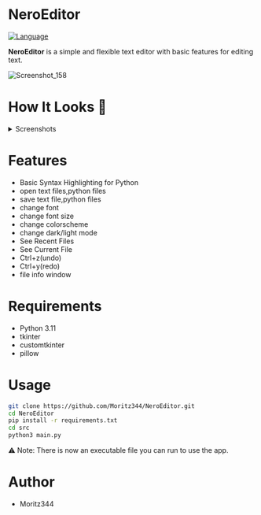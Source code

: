 # NeroEditor
[![Language](https://img.shields.io/badge/language-python-blue.svg?style=flat)](https://www.python.org) 

**NeroEditor** is a simple and flexible text editor with basic features for editing text.

![Screenshot_158](https://github.com/user-attachments/assets/b5cab708-1c11-4a4b-b7c1-2fe8fe7e59a6)


# How It Looks 👀
</details>
<details>
<summary>Screenshots</summary>
  


![start_screen](https://github.com/user-attachments/assets/8ee5ac0d-bbbd-4794-a47e-04d02bc31389)

![Screenshot_158 - Kopie](https://github.com/user-attachments/assets/1acb45d1-ff96-4201-a429-8c918e60ed8e)

![Screenshot_1](https://github.com/user-attachments/assets/8145b247-5424-434e-ad8a-ed2e7b7b69a4)

</details>

# Features
- Basic Syntax Highlighting for Python
- open text files,python files
- save text file,python files
- change font
- change font size
- change colorscheme
- change dark/light mode
- See Recent Files
- See Current File
- Ctrl+z(undo)
- Ctrl+y(redo)
- file info window


# Requirements
- Python 3.11
- tkinter
- customtkinter
- pillow



# Usage
```bash
git clone https://github.com/Moritz344/NeroEditor.git
cd NeroEditor
pip install -r requirements.txt
cd src
python3 main.py

```


⚠ Note: There is now an executable file you can run to use the app.



# Author
- Moritz344

